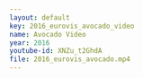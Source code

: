 ```yaml
---
layout: default
key: 2016_eurovis_avocado_video
name: Avocado Video
year: 2016
youtube-id: XNZu_t2GhdA
file: 2016_eurovis_avocado.mp4
---
```

